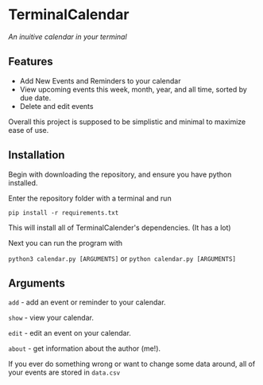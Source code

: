 # TerminalCalendar
*An inuitive calendar in your terminal*

## Features
- Add New Events and Reminders to your calendar
- View upcoming events this week, month, year, and all time, sorted by due date.
- Delete and edit events

Overall this project is supposed to be simplistic and minimal to maximize ease of use.

## Installation
Begin with downloading the repository, and ensure you have python installed.

Enter the repository folder with a terminal and run 

`pip install -r requirements.txt`

This will install all of TerminalCalender's dependencies. (It has a lot)

Next you can run the program with

`python3 calendar.py [ARGUMENTS]` or
`python calendar.py [ARGUMENTS]`

## Arguments
`add` - add an event or reminder to your calendar. 

`show` - view your calendar.

`edit` - edit an event on your calendar.

`about` - get information about the author (me!).

If you ever do something wrong or want to change some data around, all of your events are stored in `data.csv`
